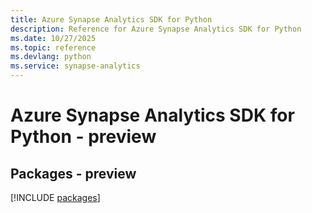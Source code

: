 ```yaml
---
title: Azure Synapse Analytics SDK for Python
description: Reference for Azure Synapse Analytics SDK for Python
ms.date: 10/27/2025
ms.topic: reference
ms.devlang: python
ms.service: synapse-analytics
---
```

# Azure Synapse Analytics SDK for Python - preview
## Packages - preview
[!INCLUDE [packages](synapse-analytics-index.md)]